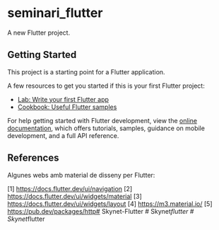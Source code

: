 # seminari_flutter

A new Flutter project.

## Getting Started

This project is a starting point for a Flutter application.

A few resources to get you started if this is your first Flutter project:

- [Lab: Write your first Flutter app](https://docs.flutter.dev/get-started/codelab)
- [Cookbook: Useful Flutter samples](https://docs.flutter.dev/cookbook)

For help getting started with Flutter development, view the
[online documentation](https://docs.flutter.dev/), which offers tutorials,
samples, guidance on mobile development, and a full API reference.

## References

Algunes webs amb material de disseny per Flutter:

[1] https://docs.flutter.dev/ui/navigation
[2] https://docs.flutter.dev/ui/widgets/material
[3] https://docs.flutter.dev/ui/widgets/layout
[4] https://m3.material.io/
[5] https://pub.dev/packages/http#   S k y n e t - F l u t t e r  
 #   S k y n e t _ f l u t t e r  
 #   S k y n e t _ f l u t t e r  
 